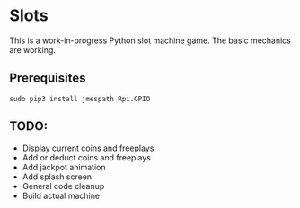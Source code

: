 # Slots

This is a work-in-progress Python slot machine game.   The basic mechanics are working.

## Prerequisites

```
sudo pip3 install jmespath Rpi.GPIO
```


## TODO:

- Display current coins and freeplays
- Add or deduct coins and freeplays
- Add jackpot animation 
- Add splash screen
- General code cleanup
- Build actual machine